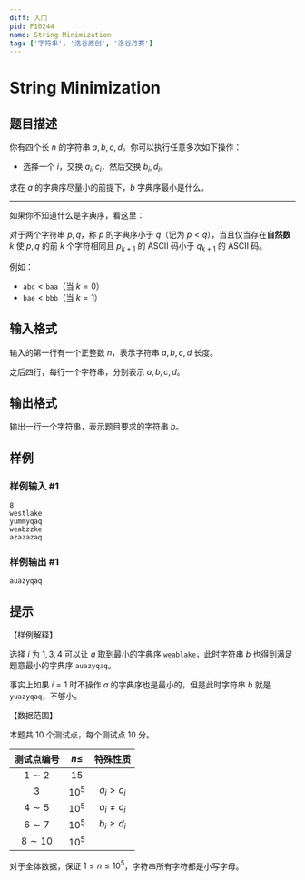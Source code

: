 ```yaml
---
diff: 入门
pid: P10244
name: String Minimization
tag: ['字符串', '洛谷原创', '洛谷月赛']
---
```

# String Minimization
## 题目描述

你有四个长 $n$ 的字符串 $a,b,c,d$。你可以执行任意多次如下操作：

- 选择一个 $i$，交换 $a_i,c_i$，然后交换 $b_i,d_i$。

求在 $a$ 的字典序尽量小的前提下，$b$ 字典序最小是什么。

---

如果你不知道什么是字典序，看这里：

对于两个字符串 $p,q$，称 $p$ 的字典序小于 $q$（记为 $p<q$），当且仅当存在**自然数** $k$ 使 $p,q$ 的前 $k$ 个字符相同且 $p_{k+1}$ 的 ASCII 码小于 $q_{k+1}$ 的 ASCII 码。

例如：
- $\texttt{abc}<\texttt{baa}$（当 $k=0$）
- $\texttt{bae}<\texttt{bbb}$（当 $k=1$）
## 输入格式

输入的第一行有一个正整数 $n$，表示字符串 $a,b,c,d$ 长度。

之后四行，每行一个字符串，分别表示 $a,b,c,d$。
## 输出格式

输出一行一个字符串，表示题目要求的字符串 $b$。
## 样例

### 样例输入 #1
```
8
westlake
yummyqaq
weabzzke
azazazaq

```
### 样例输出 #1
```
auazyqaq
```
## 提示

【样例解释】

选择 $i$ 为 $1,3,4$ 可以让 $a$ 取到最小的字典序 $\texttt{weablake}$，此时字符串 $b$ 也得到满足题意最小的字典序 $\texttt{auazyqaq}$。

事实上如果 $i=1$ 时不操作 $a$ 的字典序也是最小的，但是此时字符串 $b$ 就是 $\texttt{yuazyqaq}$，不够小。

【数据范围】

本题共 $10$ 个测试点，每个测试点 $10$ 分。

|测试点编号|$n\le$|特殊性质|
|:-:|:-:|:-:|
|$1\sim 2$|$15$||
|$3$|$10^5$|$a_i>c_i$|
|$4\sim 5$|$10^5$|$a_i\ne c_i$|
|$6\sim 7$|$10^5$|$b_i\ge d_i$|
|$8\sim 10$|$10^5$||

对于全体数据，保证 $1\le n\le 10^5$，字符串所有字符都是小写字母。

